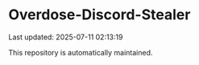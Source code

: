 # Overdose-Discord-Stealer

Last updated: 2025-07-11 02:13:19

This repository is automatically maintained.

